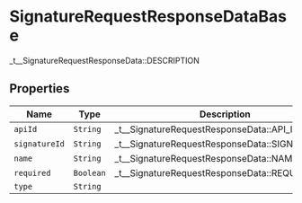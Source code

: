 

# SignatureRequestResponseDataBase

_t__SignatureRequestResponseData::DESCRIPTION

## Properties

| Name | Type | Description | Notes |
|------------ | ------------- | ------------- | -------------|
| `apiId` | ```String``` |  _t__SignatureRequestResponseData::API_ID  |  |
| `signatureId` | ```String``` |  _t__SignatureRequestResponseData::SIGNATURE_ID  |  |
| `name` | ```String``` |  _t__SignatureRequestResponseData::NAME  |  |
| `required` | ```Boolean``` |  _t__SignatureRequestResponseData::REQUIRED  |  |
| `type` | ```String``` |    |  |



